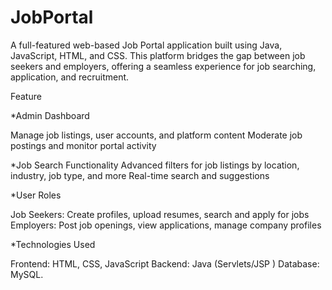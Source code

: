 # JobPortal
A full-featured web-based Job Portal application built using Java, JavaScript, HTML, and CSS. This platform bridges the gap between job seekers and employers, offering a seamless experience for job searching, application, and recruitment.

Feature

*Admin Dashboard

Manage job listings, user accounts, and platform content
Moderate job postings and monitor portal activity

*Job Search Functionality
  Advanced filters for job listings by location, industry, job type, and more
  Real-time search and suggestions

*User Roles

  Job Seekers: Create profiles, upload resumes, search and apply for jobs
  Employers: Post job openings, view applications, manage company profiles



*Technologies Used

Frontend: HTML, CSS, JavaScript
Backend: Java (Servlets/JSP )
Database: MySQL.


